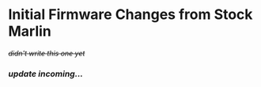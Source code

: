 # Initial Firmware Changes from Stock Marlin

*~~didn't write this one yet~~*
### *update incoming...*






